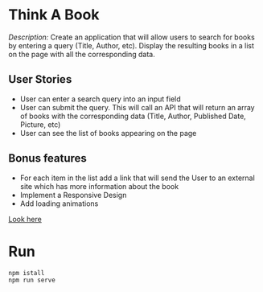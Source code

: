 # Think A Book


*Description:* Create an application that will allow users to search for books by entering a query (Title, Author, etc). Display the resulting books in a list on the page with all the corresponding data.

## User Stories

* User can enter a search query into an input field
* User can submit the query. This will call an API that will return an array of books with the corresponding data (Title, Author, Published Date, Picture, etc)
* User can see the list of books appearing on the page

## Bonus features
* For each item in the list add a link that will send the User to an external site which has more information about the book
* Implement a Responsive Design
* Add loading animations

[Look here](https://www.freecodecamp.org/news/here-are-some-app-ideas-you-can-build-to-level-up-your-coding-skills-39618291f672/)

# Run

```sh
npm istall
npm run serve
```
